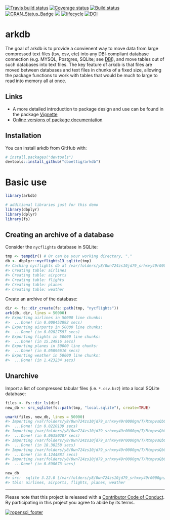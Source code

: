 
[![Travis build
status](https://travis-ci.org/ropensci/arkdb.svg?branch=master)](https://travis-ci.org/ropensci/arkdb)
[![Coverage
status](https://codecov.io/gh/ropensci/arkdb/branch/master/graph/badge.svg)](https://codecov.io/github/ropensci/arkdb?branch=master)
[![Build
status](https://ci.appveyor.com/api/projects/status/28rxw294yfktiebj?svg=true)](https://ci.appveyor.com/project/cboettig/arkdb)
[![CRAN\_Status\_Badge](http://www.r-pkg.org/badges/version/arkdb)](https://cran.r-project.org/package=arkdb)
[![](https://badges.ropensci.org/224_status.svg)](https://github.com/ropensci/onboarding/issues/224)
[![lifecycle](https://img.shields.io/badge/lifecycle-stable-brightgreen.svg)](https://www.tidyverse.org/lifecycle/#stable)
[![DOI](https://zenodo.org/badge/DOI/10.5281/zenodo.1343943.svg)](https://doi.org/10.5281/zenodo.1343943)

<!-- README.md is generated from README.Rmd. Please edit that file -->

# arkdb

The goal of arkdb is to provide a convienent way to move data from large
compressed text files (tsv, csv, etc) into any DBI-compliant database
connection (e.g. MYSQL, Postgres, SQLite; see
[DBI](https://db.rstudio.com/dbi/)), and move tables out of such
databases into text files. The key feature of arkdb is that files are
moved between databases and text files in chunks of a fixed size,
allowing the package functions to work with tables that would be much to
large to read into memory all at once.

## Links

  - A more detailed introduction to package design and use can be found
    in the package
    [Vignette](https://ropensci.github.io/arkdb/articles/arkdb_intro.html)
  - [Online versions of package
    documentation](https://ropensci.github.io/arkdb)

## Installation

You can install arkdb from GitHub with:

``` r
# install.packages("devtools")
devtools::install_github("cboettig/arkdb")
```

# Basic use

``` r
library(arkdb)

# additional libraries just for this demo
library(dbplyr)
library(dplyr)
library(fs)
```

## Creating an archive of a database

Consider the `nycflights` database in SQLite:

``` r
tmp <- tempdir() # Or can be your working directory, "."
db <- dbplyr::nycflights13_sqlite(tmp)
#> Caching nycflights db at /var/folders/y8/0wn724zs10jd79_srhxvy49r0000gn/T//RtmpvsQbO6/nycflights13.sqlite
#> Creating table: airlines
#> Creating table: airports
#> Creating table: flights
#> Creating table: planes
#> Creating table: weather
```

Create an archive of the database:

``` r
dir <- fs::dir_create(fs::path(tmp, "nycflights"))
ark(db, dir, lines = 50000)
#> Exporting airlines in 50000 line chunks:
#>  ...Done! (in 0.008452892 secs)
#> Exporting airports in 50000 line chunks:
#>  ...Done! (in 0.02827597 secs)
#> Exporting flights in 50000 line chunks:
#>  ...Done! (in 15.24916 secs)
#> Exporting planes in 50000 line chunks:
#>  ...Done! (in 0.05896616 secs)
#> Exporting weather in 50000 line chunks:
#>  ...Done! (in 1.423234 secs)
```

## Unarchive

Import a list of compressed tabular files (i.e. `*.csv.bz2`) into a
local SQLite database:

``` r
files <- fs::dir_ls(dir)
new_db <- src_sqlite(fs::path(tmp, "local.sqlite"), create=TRUE)

unark(files, new_db, lines = 50000)
#> Importing /var/folders/y8/0wn724zs10jd79_srhxvy49r0000gn/T/RtmpvsQbO6/nycflights/airlines.tsv.bz2 in 50000 line chunks:
#>  ...Done! (in 0.0220139 secs)
#> Importing /var/folders/y8/0wn724zs10jd79_srhxvy49r0000gn/T/RtmpvsQbO6/nycflights/airports.tsv.bz2 in 50000 line chunks:
#>  ...Done! (in 0.06350207 secs)
#> Importing /var/folders/y8/0wn724zs10jd79_srhxvy49r0000gn/T/RtmpvsQbO6/nycflights/flights.tsv.bz2 in 50000 line chunks:
#>  ...Done! (in 18.38258 secs)
#> Importing /var/folders/y8/0wn724zs10jd79_srhxvy49r0000gn/T/RtmpvsQbO6/nycflights/planes.tsv.bz2 in 50000 line chunks:
#>  ...Done! (in 0.1244881 secs)
#> Importing /var/folders/y8/0wn724zs10jd79_srhxvy49r0000gn/T/RtmpvsQbO6/nycflights/weather.tsv.bz2 in 50000 line chunks:
#>  ...Done! (in 0.698673 secs)

new_db
#> src:  sqlite 3.22.0 [/var/folders/y8/0wn724zs10jd79_srhxvy49r0000gn/T/RtmpvsQbO6/local.sqlite]
#> tbls: airlines, airports, flights, planes, weather
```

-----

Please note that this project is released with a [Contributor Code of
Conduct](CODE_OF_CONDUCT.md). By participating in this project you agree
to abide by its
terms.

[![ropensci\_footer](https://ropensci.org/public_images/ropensci_footer.png)](https://ropensci.org)
